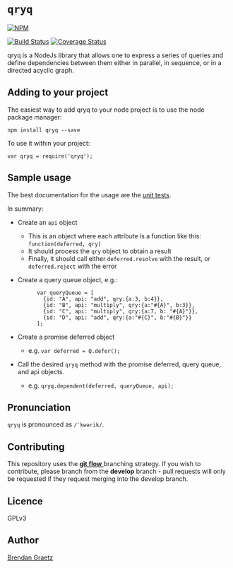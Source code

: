 # `qryq`

[![NPM](https://nodei.co/npm/qryq.png)](https://github.com/bguiz/qryq/)

[![Build Status](https://travis-ci.org/bguiz/qryq.svg?branch=master)](https://travis-ci.org/bguiz/qryq)
[![Coverage Status](https://coveralls.io/repos/bguiz/qryq/badge.svg?branch=master)](https://coveralls.io/r/bguiz/qryq?branch=master)

qryq is a NodeJs library that allows one to express a series of queries and define dependencies between them either in parallel, in sequence, or in a directed acyclic graph.

## Adding to your project

The easiest way to add qryq to your node project is to use the node package manager:

`npm install qryq --save`

To use it within your project:

`var qryq = require('qryq');`

## Sample usage

The best documentation for the usage are the [unit tests](https://github.com/bguiz/qryq/blob/master/test.js).

In summary:

- Create an `api` object
	- This is an object where each attribute is a function like this: `function(deferred, qry)`
	- It should process the `qry` object to obtain a result
	- Finally, it should call either `deferred.resolve` with the result, or `deferred.reject` with the error

- Create a query queue object, e.g.:

            var queryQueue = [
              {id: "A", api: "add", qry:{a:3, b:4}},
              {id: "B", api: "multiply", qry:{a:"#{A}", b:3}},
              {id: "C", api: "multiply", qry:{a:7, b: "#{A}"}},
              {id: "D", api: "add", qry:{a:"#{C}", b:"#{B}"}}
            ];

- Create a promise deferred object
	- e.g. `var deferred = Q.defer();`

- Call the desired `qryq` method with the promise deferred, query queue, and api objects.
	- e.g. `qryq.dependent(deferred, queryQueue, api);`

## Pronunciation

`qryq` is pronounced as `/ˈkwərik/`.

## Contributing

This repository uses the
[**git flow** ](http://nvie.com/posts/a-successful-git-branching-model/)
branching strategy.
If you wish to contribute, please branch from the **develop** branch -
pull requests will only be requested if they request merging into the develop branch.

## Licence

GPLv3

## Author

[Brendan Graetz](http://bguiz.com)
